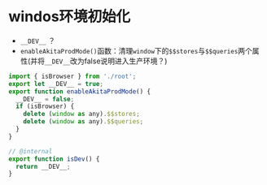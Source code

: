 # windos环境初始化
- `__DEV__` ？
- `enableAkitaProdMode()`函数：清理`window`下的`$$stores`与`$$queries`两个属性(并将`__DEV__`改为false说明进入生产环境？)
``` javascript
import { isBrowser } from './root';
export let __DEV__ = true;
export function enableAkitaProdMode() {
  __DEV__ = false;
  if (isBrowser) {
    delete (window as any).$$stores;
    delete (window as any).$$queries;
  }
}

// @internal
export function isDev() {
  return __DEV__;
}
```